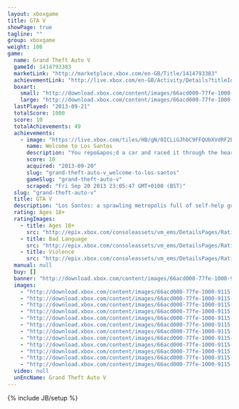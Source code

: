 ```yaml
---
layout: xboxgame
title: GTA V
showPage: true
tagline: ""
group: xboxgame
weight: 108
game: 
  name: Grand Theft Auto V
  gameId: 1414793383
  marketLink: "http://marketplace.xbox.com/en-GB/Title/1414793383"
  achievementLink: "http://live.xbox.com/en-GB/Activity/Details?titleId=1414793383"
  boxart: 
    small: "http://download.xbox.com/content/images/66acd000-77fe-1000-9115-d802545408a7/1033/boxartsm.jpg"
    large: "http://download.xbox.com/content/images/66acd000-77fe-1000-9115-d802545408a7/1033/boxartlg.jpg"
  lastPlayed: "2013-09-21"
  totalScore: 1000
  score: 10
  totalAchievements: 49
  achievements: 
    - image: "https://live.xbox.com/tiles/HB/gN/0ICLiGJhbC9FFQUbXVdRF2E3L2FjaC8wLzEAAAAA5+fn-yIYBw==.jpg"
      name: Welcome to Los Santos
      description: "You repo&apos;d a car and raced it through the heart of a sun-soaked metropolis."
      score: 10
      acquired: "2013-09-20"
      slug: "grand-theft-auto-v_welcome-to-los-santos"
      gameSlug: "grand-theft-auto-v"
      scraped: "Fri Sep 20 2013 23:05:47 GMT+0100 (BST)"
  slug: "grand-theft-auto-v"
  title: GTA V
  description: "Los Santos: a sprawling metropolis full of self-help gurus, starlets and fading celebrities struggling to stay afloat in an era of economic uncertainty and cheap cable TV. Amidst the turmoil, three very different criminals risk everything in a series of daring and dangerous heists that could set them up for life."
  rating: Ages 18+
  ratingImages: 
    - title: Ages 18+
      src: "http://epix.xbox.com/consoleassets/vm_ems/DetailsPages/RatingSystemID/14/default/Values/14005.png"
    - title: Bad Language
      src: "http://epix.xbox.com/consoleassets/vm_ems/DetailsPages/RatingSystemID/14/default/Descriptors/14000.png"
    - title: Violence
      src: "http://epix.xbox.com/consoleassets/vm_ems/DetailsPages/RatingSystemID/14/default/Descriptors/14005.png"
  manual: null
  buy: []
  banner: "http://download.xbox.com/content/images/66acd000-77fe-1000-9115-d802545408a7/1033/banner.png"
  images: 
    - "http://download.xbox.com/content/images/66acd000-77fe-1000-9115-d802545408a7/1033/screenlg1.jpg"
    - "http://download.xbox.com/content/images/66acd000-77fe-1000-9115-d802545408a7/1033/screenlg2.jpg"
    - "http://download.xbox.com/content/images/66acd000-77fe-1000-9115-d802545408a7/1033/screenlg3.jpg"
    - "http://download.xbox.com/content/images/66acd000-77fe-1000-9115-d802545408a7/1033/screenlg4.jpg"
    - "http://download.xbox.com/content/images/66acd000-77fe-1000-9115-d802545408a7/1033/screenlg5.jpg"
    - "http://download.xbox.com/content/images/66acd000-77fe-1000-9115-d802545408a7/1033/screenlg6.jpg"
    - "http://download.xbox.com/content/images/66acd000-77fe-1000-9115-d802545408a7/1033/screenlg7.jpg"
    - "http://download.xbox.com/content/images/66acd000-77fe-1000-9115-d802545408a7/1033/screenlg8.jpg"
    - "http://download.xbox.com/content/images/66acd000-77fe-1000-9115-d802545408a7/1033/screenlg9.jpg"
    - "http://download.xbox.com/content/images/66acd000-77fe-1000-9115-d802545408a7/1033/screenlg10.jpg"
    - "http://download.xbox.com/content/images/66acd000-77fe-1000-9115-d802545408a7/1033/screenlg11.jpg"
    - "http://download.xbox.com/content/images/66acd000-77fe-1000-9115-d802545408a7/1033/screenlg12.jpg"
  video: null
  unEncName: Grand Theft Auto V
---
```

{% include JB/setup %}